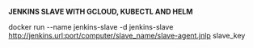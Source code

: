 <b>JENKINS SLAVE WITH GCLOUD, KUBECTL AND HELM</b>

docker run --name jenkins-slave -d jenkins-slave http://jenkins.url:port/computer/slave_name/slave-agent.jnlp slave_key
